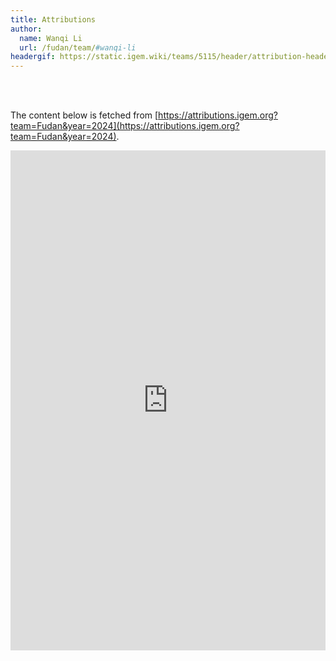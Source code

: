```yaml
---
title: Attributions
author:
  name: Wanqi Li
  url: /fudan/team/#wanqi-li
headergif: https://static.igem.wiki/teams/5115/header/attribution-header.gif
---
```


<br><br>

The content below is fetched from [https://attributions.igem.org?team=Fudan&year=2024](https://attributions.igem.org?team=Fudan&year=2024).

<iframe style="border:0;width:100%;height:800px !important;"
        width="100%" height="800px"
        src="https://teams.igem.org/wiki/5115/attributions"></iframe>